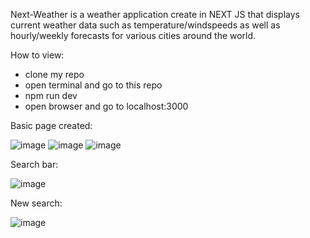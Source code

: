 Next-Weather is a weather application create in NEXT JS that displays current weather data such as temperature/windspeeds as well as hourly/weekly forecasts for various cities around the world.

How to view:
- clone my repo
- open terminal and go to this repo
- npm run dev
- open browser and go to localhost:3000

Basic page created:

![image](https://user-images.githubusercontent.com/56058518/145500239-17961b30-d022-4e74-826b-d4b0ce5aab38.png)
![image](https://user-images.githubusercontent.com/56058518/145500274-162d11b7-d190-4c93-87b3-88a86b1e2a6b.png)
![image](https://user-images.githubusercontent.com/56058518/145500291-b815c3b9-0ef9-4984-b694-433bf7c05379.png)

Search bar:

![image](https://user-images.githubusercontent.com/56058518/145520137-418412df-6962-4349-963f-7edb214aa7bf.png)

New search:

![image](https://user-images.githubusercontent.com/56058518/145520206-72fc5ac9-da74-406c-9a5c-e3816a183e31.png)

